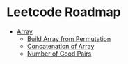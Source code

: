 # Leetcode Roadmap

* [Array](problems.md##array--string)
  + [Build Array from Permutation](problems.md#build-array-from-permutation)
  + [Concatenation of Array](problems.md#concatenation-of-array)
  + [Number of Good Pairs](problems.md#number-of-good-pairs)

